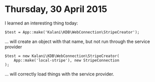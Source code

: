 Thursday, 30 April 2015
=======================

I learned an interesting thing today:

    $test = App::make('Kalani\KDB\WebConnection\StripeCreator');

... will create an object with that name, but not run through the service provider

    $test = new Kalani\KDB\WebConnection\StripeCreator(
        App::make('local-stripe'), new StripeConnection
    );

... will correctly load things with the service provider.


